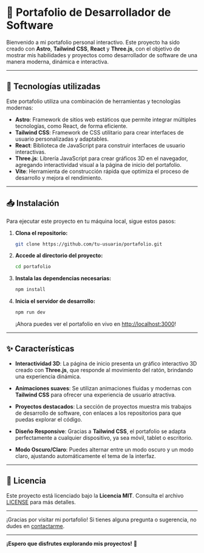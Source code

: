# 🌟 **Portafolio de Desarrollador de Software**

Bienvenido a mi portafolio personal interactivo. Este proyecto ha sido creado con **Astro**, **Tailwind CSS**, **React** y **Three.js**, con el objetivo de mostrar mis habilidades y proyectos como desarrollador de software de una manera moderna, dinámica e interactiva.

---

## 🚀 **Tecnologías utilizadas**

Este portafolio utiliza una combinación de herramientas y tecnologías modernas:

- **Astro**: Framework de sitios web estáticos que permite integrar múltiples tecnologías, como React, de forma eficiente.
- **Tailwind CSS**: Framework de CSS utilitario para crear interfaces de usuario personalizadas y adaptables.
- **React**: Biblioteca de JavaScript para construir interfaces de usuario interactivas.
- **Three.js**: Librería JavaScript para crear gráficos 3D en el navegador, agregando interactividad visual a la página de inicio del portafolio.
- **Vite**: Herramienta de construcción rápida que optimiza el proceso de desarrollo y mejora el rendimiento.

---

## 📥 **Instalación**

Para ejecutar este proyecto en tu máquina local, sigue estos pasos:

1. **Clona el repositorio:**
    ```bash
    git clone https://github.com/tu-usuario/portafolio.git
    ```

2. **Accede al directorio del proyecto:**
    ```bash
    cd portafolio
    ```

3. **Instala las dependencias necesarias:**
    ```bash
    npm install
    ```

4. **Inicia el servidor de desarrollo:**
    ```bash
    npm run dev
    ```

   ¡Ahora puedes ver el portafolio en vivo en [http://localhost:3000](http://localhost:3000)!

---

## ✨ **Características**

- **Interactividad 3D**: La página de inicio presenta un gráfico interactivo 3D creado con **Three.js**, que responde al movimiento del ratón, brindando una experiencia dinámica.
  
- **Animaciones suaves**: Se utilizan animaciones fluidas y modernas con **Tailwind CSS** para ofrecer una experiencia de usuario atractiva.

- **Proyectos destacados**: La sección de proyectos muestra mis trabajos de desarrollo de software, con enlaces a los repositorios para que puedas explorar el código.

- **Diseño Responsive**: Gracias a **Tailwind CSS**, el portafolio se adapta perfectamente a cualquier dispositivo, ya sea móvil, tablet o escritorio.

- **Modo Oscuro/Claro**: Puedes alternar entre un modo oscuro y un modo claro, ajustando automáticamente el tema de la interfaz.

---

## 📜 **Licencia**

Este proyecto está licenciado bajo la **Licencia MIT**. Consulta el archivo [LICENSE](LICENSE) para más detalles.

---

¡Gracias por visitar mi portafolio! Si tienes alguna pregunta o sugerencia, no dudes en [contactarme](mailto:tu-email@dominio.com).

---

**¡Espero que disfrutes explorando mis proyectos!** 🚀
